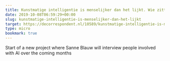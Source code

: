 ```yaml
---
title: Kunstmatige intelligentie is menselijker dan het lijkt. Wie zitten erachter?
date: 2019-10-08T06:59:29+00:00
slug: kunstmatige-intelligentie-is-menselijker-dan-het-lijkt
target: https://decorrespondent.nl/10589/kunstmatige-intelligentie-is-menselijker-dan-het-lijkt-wie-zitten-erachter/154098688546-984c0d3d
type: micro
bookmark: true
---
```

Start of a new project where Sanne Blauw will interview people involved with AI over the coming months
